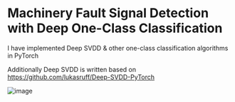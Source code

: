 # **Machinery Fault Signal Detection with Deep One-Class Classification**

I have implemented Deep SVDD & other one-class classification algorithms in PyTorch

Additionally Deep SVDD is written based on https://github.com/lukasruff/Deep-SVDD-PyTorch

![image](https://github.com/YoonDosik/Machinery_Fault_Signal_Detection/assets/144199897/75eca061-a4b2-4e53-814b-cfc56741e6f0)
